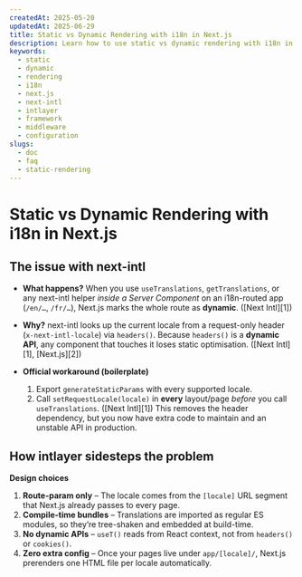 ```yaml
---
createdAt: 2025-05-20
updatedAt: 2025-06-29
title: Static vs Dynamic Rendering with i18n in Next.js
description: Learn how to use static vs dynamic rendering with i18n in Next.js.
keywords:
  - static
  - dynamic
  - rendering
  - i18n
  - next.js
  - next-intl
  - intlayer
  - framework
  - middleware
  - configuration
slugs:
  - doc
  - faq
  - static-rendering
---
```


# Static vs Dynamic Rendering with i18n in Next.js

## The issue with **next-intl**

- **What happens?**
  When you use `useTranslations`, `getTranslations`, or any next-intl helper _inside a Server Component_ on an i18n-routed app (`/en/…`, `/fr/…`), Next.js marks the whole route as **dynamic**. ([Next Intl][1])

- **Why?**
  next-intl looks up the current locale from a request-only header (`x-next-intl-locale`) via `headers()`. Because `headers()` is a **dynamic API**, any component that touches it loses static optimisation. ([Next Intl][1], [Next.js][2])

- **Official workaround (boilerplate)**

  1. Export `generateStaticParams` with every supported locale.
  2. Call `setRequestLocale(locale)` in **every** layout/page _before_ you call `useTranslations`. ([Next Intl][1])
     This removes the header dependency, but you now have extra code to maintain and an unstable API in production.

## How **intlayer** sidesteps the problem

**Design choices**

1. **Route-param only** – The locale comes from the `[locale]` URL segment that Next.js already passes to every page.
2. **Compile-time bundles** – Translations are imported as regular ES modules, so they’re tree-shaken and embedded at build-time.
3. **No dynamic APIs** – `useT()` reads from React context, not from `headers()` or `cookies()`.
4. **Zero extra config** – Once your pages live under `app/[locale]/`, Next.js prerenders one HTML file per locale automatically.
